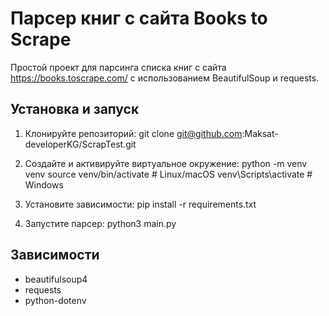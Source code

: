 # Парсер книг с сайта Books to Scrape

Простой проект для парсинга списка книг с сайта https://books.toscrape.com/ с использованием BeautifulSoup и requests.

## Установка и запуск

1. Клонируйте репозиторий:
git clone git@github.com:Maksat-developerKG/ScrapTest.git

2. Создайте и активируйте виртуальное окружение:
python -m venv venv
source venv/bin/activate # Linux/macOS
venv\Scripts\activate # Windows


3. Установите зависимости:
pip install -r requirements.txt


5. Запустите парсер:
python3 main.py


## Зависимости

- beautifulsoup4
- requests
- python-dotenv
